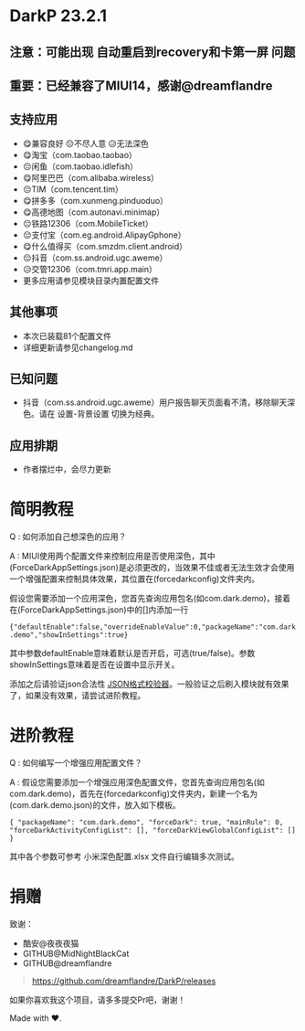 # DarkP 23.2.1

## 注意：可能出现 自动重启到recovery和卡第一屏 问题
## 重要：已经兼容了MIUI14，感谢@dreamflandre 
## 支持应用

- 😋兼容良好 😔不尽人意 😥无法深色
- 😋淘宝（com.taobao.taobao）
- 😔闲鱼（com.taobao.idlefish）
- 😋阿里巴巴（com.alibaba.wireless）
- 😔TIM（com.tencent.tim）
- 😋拼多多（com.xunmeng.pinduoduo）
- 😋高德地图（com.autonavi.minimap）
- 😔铁路12306（com.MobileTicket）
- 😔支付宝（com.eg.android.AlipayGphone）
- 😋什么值得买（com.smzdm.client.android）
- 😔抖音（com.ss.android.ugc.aweme）
- 😥交管12306（com.tmri.app.main）
- 更多应用请参见模块目录内置配置文件

## 其他事项

- 本次已装载81个配置文件
- 详细更新请参见changelog.md

## 已知问题

- 抖音（com.ss.android.ugc.aweme）用户报告聊天页面看不清，移除聊天深色。请在 设置-背景设置 切换为经典。

## 应用排期

- 作者摆烂中，会尽力更新

# 简明教程

Q : 如何添加自己想深色的应用？

A : MIUI使用两个配置文件来控制应用是否使用深色，其中(ForceDarkAppSettings.json)是必须更改的，当效果不佳或者无法生效才会使用一个增强配置来控制具体效果，其位置在(forcedarkconfig)文件夹内。

假设您需要添加一个应用深色，您首先查询应用包名(如com.dark.demo)，接着在(ForceDarkAppSettings.json)中的[]内添加一行

`{"defaultEnable":false,"overrideEnableValue":0,"packageName":"com.dark.demo","showInSettings":true}`

其中参数defaultEnable意味着默认是否开启，可选(true/false)。参数showInSettings意味着是否在设置中显示开关。

添加之后请验证json合法性 [JSON格式校验器](https://json-online.com/check/ "点我进行验证json")。一般验证之后刷入模块就有效果了，如果没有效果，请尝试进阶教程。

# 进阶教程

Q : 如何编写一个增强应用配置文件？

A : 假设您需要添加一个增强应用深色配置文件，您首先查询应用包名(如com.dark.demo)，首先在(forcedarkconfig)文件夹内，新建一个名为(com.dark.demo.json)的文件，放入如下模板。

`{
  "packageName": "com.dark.demo",
  "forceDark": true,
  "mainRule": 0,
  "forceDarkActivityConfigList": [],
  "forceDarkViewGlobalConfigList": []
}`

其中各个参数可参考 小米深色配置.xlsx 文件自行编辑多次测试。

# 捐赠

致谢：
- 酷安@夜夜夜猫 
- GITHUB@MidNightBlackCat 
- GITHUB@dreamflandre
> https://github.com/dreamflandre/DarkP/releases

如果你喜欢我这个项目，请多多提交Pr吧，谢谢！

Made with ♥.
